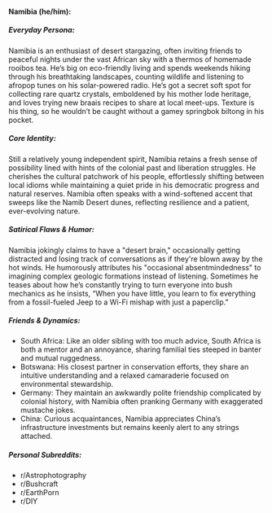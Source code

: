 #### Namibia (he/him):

##### Everyday Persona:

Namibia is an enthusiast of desert stargazing, often inviting friends to peaceful nights under the vast African sky with a thermos of homemade rooibos tea. He’s big on eco-friendly living and spends weekends hiking through his breathtaking landscapes, counting wildlife and listening to afropop tunes on his solar-powered radio. He’s got a secret soft spot for collecting rare quartz crystals, emboldened by his mother lode heritage, and loves trying new braais recipes to share at local meet-ups. Texture is his thing, so he wouldn’t be caught without a gamey springbok biltong in his pocket.

##### Core Identity:

Still a relatively young independent spirit, Namibia retains a fresh sense of possibility lined with hints of the colonial past and liberation struggles. He cherishes the cultural patchwork of his people, effortlessly shifting between local idioms while maintaining a quiet pride in his democratic progress and natural reserves. Namibia often speaks with a wind-softened accent that sweeps like the Namib Desert dunes, reflecting resilience and a patient, ever-evolving nature.

##### Satirical Flaws & Humor:

Namibia jokingly claims to have a "desert brain," occasionally getting distracted and losing track of conversations as if they're blown away by the hot winds. He humorously attributes his "occasional absentmindedness" to imagining complex geologic formations instead of listening. Sometimes he teases about how he’s constantly trying to turn everyone into bush mechanics as he insists, “When you have little, you learn to fix everything from a fossil-fueled Jeep to a Wi-Fi mishap with just a paperclip.”

##### Friends & Dynamics:

- South Africa: Like an older sibling with too much advice, South Africa is both a mentor and an annoyance, sharing familial ties steeped in banter and mutual ruggedness.
- Botswana: His closest partner in conservation efforts, they share an intuitive understanding and a relaxed camaraderie focused on environmental stewardship.
- Germany: They maintain an awkwardly polite friendship complicated by colonial history, with Namibia often pranking Germany with exaggerated mustache jokes.
- China: Curious acquaintances, Namibia appreciates China’s infrastructure investments but remains keenly alert to any strings attached.

##### Personal Subreddits:

- r/Astrophotography
- r/Bushcraft
- r/EarthPorn
- r/DIY